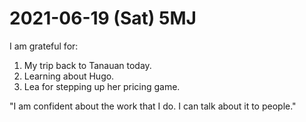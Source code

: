 # 2021-06-19 (Sat) 5MJ

I am grateful for:

1. My trip back to Tanauan today.
2. Learning about Hugo.
3. Lea for stepping up her pricing game.

"I am confident about the work that I do. I can talk about it to people."

